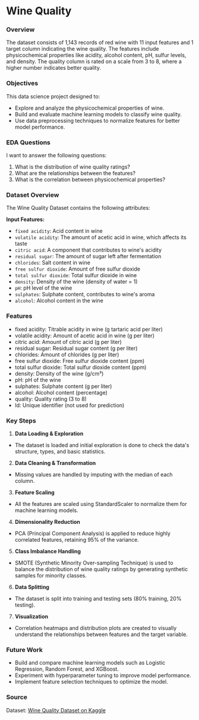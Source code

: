 # Wine Quality 

### Overview

The dataset consists of 1,143 records of red wine with 11 input features and 1 target column indicating the wine quality. The features include physicochemical properties like acidity, alcohol content, pH, sulfur levels, and density. The quality column is rated on a scale from 3 to 8, where a higher number indicates better quality.

### Objectives 

This data science project designed to:

- Explore and analyze the physicochemical properties of wine.
- Build and evaluate machine learning models to classify wine quality.
- Use data preprocessing techniques to normalize features for better model performance.

### EDA Questions

I want to answer the following questions:

1. What is the distribution of wine quality ratings?
2. What are the relationships between the features?
3. What is the correlation between physicochemical properties?

### Dataset Overview

The Wine Quality Dataset contains the following attributes:

**Input Features:**
- `fixed acidity`: Acid content in wine
- `volatile acidity`: The amount of acetic acid in wine, which affects its taste
- `citric acid`: A component that contributes to wine's acidity
- `residual sugar`: The amount of sugar left after fermentation
- `chlorides`: Salt content in wine
- `free sulfur dioxide`: Amount of free sulfur dioxide
- `total sulfur dioxide`: Total sulfur dioxide in wine
- `density`: Density of the wine (density of water = 1)
- `pH`: pH level of the wine
- `sulphates`: Sulphate content, contributes to wine's aroma
- `alcohol`: Alcohol content in the wine

### Features

- fixed acidity: Titrable acidity in wine (g tartaric acid per liter)
- volatile acidity: Amount of acetic acid in wine (g per liter)
- citric acid: Amount of citric acid (g per liter)
- residual sugar: Residual sugar content (g per liter)
- chlorides: Amount of chlorides (g per liter)
- free sulfur dioxide: Free sulfur dioxide content (ppm)
- total sulfur dioxide: Total sulfur dioxide content (ppm)
- density: Density of the wine (g/cm³)
- pH: pH of the wine
- sulphates: Sulphate content (g per liter)
- alcohol: Alcohol content (percentage)
- quality: Quality rating (3 to 8)
- Id: Unique identifier (not used for prediction)

### Key Steps

1. **Data Loading & Exploration**
- The dataset is loaded and initial exploration is done to check the data's structure, types, and basic statistics.

2. **Data Cleaning & Transformation**
- Missing values are handled by imputing with the median of each column.

3. **Feature Scaling**
- All the features are scaled using StandardScaler to normalize them for machine learning models.

4. **Dimensionality Reduction**
- PCA (Principal Component Analysis) is applied to reduce highly correlated features, retaining 95% of the variance.

5. **Class Imbalance Handling**
- SMOTE (Synthetic Minority Over-sampling Technique) is used to balance the distribution of wine quality ratings by generating synthetic samples for minority classes.

6. **Data Splitting**
- The dataset is split into training and testing sets (80% training, 20% testing).

7. **Visualization**
- Correlation heatmaps and distribution plots are created to visually understand the relationships between features and the target variable.

### Future Work

- Build and compare machine learning models such as Logistic Regression, Random Forest, and XGBoost.
- Experiment with hyperparameter tuning to improve model performance.
- Implement feature selection techniques to optimize the model.

### Source

Dataset: [Wine Quality Dataset on Kaggle](https://www.kaggle.com/datasets/yasserh/wine-quality-dataset)
